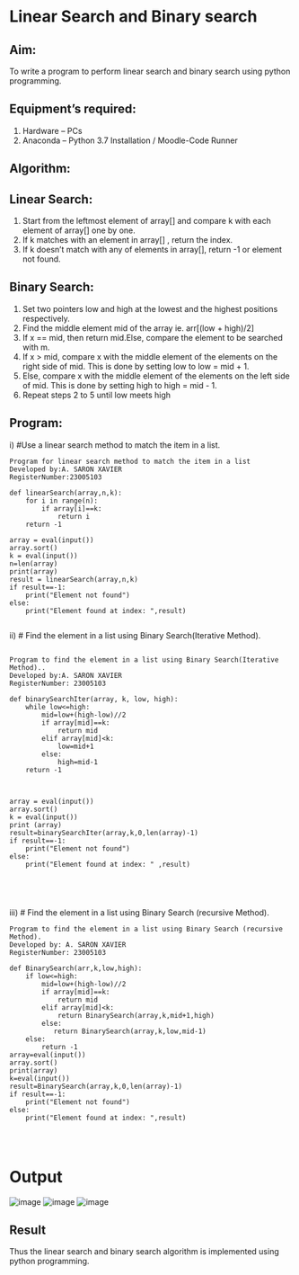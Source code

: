 # Linear Search and Binary search
## Aim:
To write a program to perform linear search and binary search using python programming.
## Equipment’s required:
1.	Hardware – PCs
2.	Anaconda – Python 3.7 Installation / Moodle-Code Runner
## Algorithm:
## Linear Search:
1.	Start from the leftmost element of array[] and compare k with each element of array[] one by one.
2.	If k matches with an element in array[] , return the index.
3.	If k doesn’t match with any of elements in array[], return -1 or element not found.
## Binary Search:
1.	Set two pointers low and high at the lowest and the highest positions respectively.
2.	Find the middle element mid of the array ie. arr[(low + high)/2]
3.	If x == mid, then return mid.Else, compare the element to be searched with m.
4.	If x > mid, compare x with the middle element of the elements on the right side of mid. This is done by setting low to low = mid + 1.
5.	Else, compare x with the middle element of the elements on the left side of mid. This is done by setting high to high = mid - 1.
6.	Repeat steps 2 to 5 until low meets high
## Program:
i)	#Use a linear search method to match the item in a list.
```
Program for linear search method to match the item in a list
Developed by:A. SARON XAVIER
RegisterNumber:23005103 

def linearSearch(array,n,k):
    for i in range(n):
        if array[i]==k:
            return i
    return -1        
    
array = eval(input())
array.sort()
k = eval(input()) 
n=len(array)
print(array)
result = linearSearch(array,n,k)
if result==-1:
    print("Element not found")
else:
    print("Element found at index: ",result)


```
ii)	# Find the element in a list using Binary Search(Iterative Method).
```
 
Program to find the element in a list using Binary Search(Iterative Method)..
Developed by:A. SARON XAVIER
RegisterNumber: 23005103

def binarySearchIter(array, k, low, high):
    while low<=high:
        mid=low+(high-low)//2
        if array[mid]==k:
            return mid
        elif array[mid]<k:
            low=mid+1
        else:
            high=mid-1
    return -1
    
    
    
array = eval(input())
array.sort()
k = eval(input())
print (array)
result=binarySearchIter(array,k,0,len(array)-1)
if result==-1:
    print("Element not found")
else:
    print("Element found at index: " ,result)





```
iii)	# Find the element in a list using Binary Search (recursive Method).
```
Program to find the element in a list using Binary Search (recursive Method).
Developed by: A. SARON XAVIER
RegisterNumber: 23005103

def BinarySearch(arr,k,low,high):
    if low<=high:
        mid=low+(high-low)//2
        if array[mid]==k:
            return mid 
        elif array[mid]<k:
            return BinarySearch(array,k,mid+1,high)
        else:
           return BinarySearch(array,k,low,mid-1)
    else:
        return -1
array=eval(input())
array.sort()
print(array)
k=eval(input())
result=BinarySearch(array,k,0,len(array)-1)
if result==-1:
    print("Element not found")
else:
    print("Element found at index: ",result)




```
# Output
![image](https://github.com/saron2006/Search-Algorithm/assets/138849343/8f89d3c3-2404-42de-ad6b-bf366cc8fbb6)
![image](https://github.com/saron2006/Search-Algorithm/assets/138849343/e35e7d54-f32e-46fb-8c32-0251b26bceb7)
![image](https://github.com/saron2006/Search-Algorithm/assets/138849343/664fedd1-ae68-4a7b-8ea0-5a8a52deb59b)






## Result
Thus the linear search and binary search algorithm is implemented using python programming.
